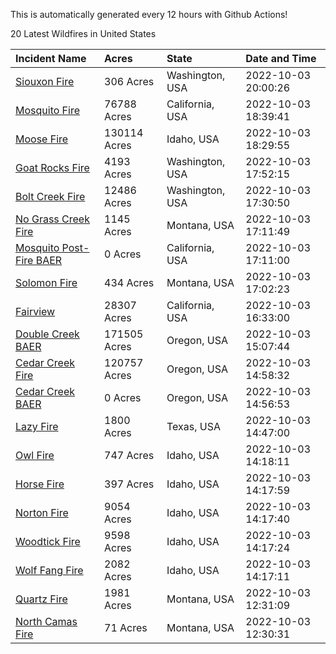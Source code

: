 This is automatically generated every 12 hours with Github Actions!

20 Latest Wildfires in United States

 | Incident Name | Acres | State | Date and Time |
|:---|:---|:---|:---|
| [Siouxon Fire](https://inciweb.nwcg.gov/incident/8436/) | 306 Acres | Washington, USA | 2022-10-03 20:00:26 |
| [Mosquito Fire](https://inciweb.nwcg.gov/incident/8398/) | 76788 Acres | California, USA | 2022-10-03 18:39:41 |
| [Moose Fire](https://inciweb.nwcg.gov/incident/8249/) | 130114 Acres | Idaho, USA | 2022-10-03 18:29:55 |
| [Goat Rocks Fire](https://inciweb.nwcg.gov/incident/8415/) | 4193 Acres | Washington, USA | 2022-10-03 17:52:15 |
| [Bolt Creek Fire](https://inciweb.nwcg.gov/incident/8417/) | 12486 Acres | Washington, USA | 2022-10-03 17:30:50 |
| [No Grass Creek Fire](https://inciweb.nwcg.gov/incident/8421/) | 1145 Acres | Montana, USA | 2022-10-03 17:11:49 |
| [Mosquito Post-Fire BAER](https://inciweb.nwcg.gov/incident/8430/) | 0 Acres | California, USA | 2022-10-03 17:11:00 |
| [Solomon Fire](https://inciweb.nwcg.gov/incident/8370/) | 434 Acres | Montana, USA | 2022-10-03 17:02:23 |
| [Fairview](https://inciweb.nwcg.gov/incident/8402/) | 28307 Acres | California, USA | 2022-10-03 16:33:00 |
| [Double Creek BAER](https://inciweb.nwcg.gov/incident/8435/) | 171505 Acres | Oregon, USA | 2022-10-03 15:07:44 |
| [Cedar Creek Fire](https://inciweb.nwcg.gov/incident/8307/) | 120757 Acres | Oregon, USA | 2022-10-03 14:58:32 |
| [Cedar Creek BAER](https://inciweb.nwcg.gov/incident/8434/) | 0 Acres | Oregon, USA | 2022-10-03 14:56:53 |
| [Lazy Fire](https://inciweb.nwcg.gov/incident/8431/) | 1800 Acres | Texas, USA | 2022-10-03 14:47:00 |
| [Owl Fire](https://inciweb.nwcg.gov/incident/8416/) | 747 Acres | Idaho, USA | 2022-10-03 14:18:11 |
| [Horse Fire ](https://inciweb.nwcg.gov/incident/8423/) | 397 Acres | Idaho, USA | 2022-10-03 14:17:59 |
| [Norton Fire](https://inciweb.nwcg.gov/incident/8308/) | 9054 Acres | Idaho, USA | 2022-10-03 14:17:40 |
| [Woodtick Fire](https://inciweb.nwcg.gov/incident/8253/) | 9598 Acres | Idaho, USA | 2022-10-03 14:17:24 |
| [Wolf Fang Fire](https://inciweb.nwcg.gov/incident/8273/) | 2082 Acres | Idaho, USA | 2022-10-03 14:17:11 |
| [Quartz Fire](https://inciweb.nwcg.gov/incident/8337/) | 1981 Acres | Montana, USA | 2022-10-03 12:31:09 |
| [North Camas Fire](https://inciweb.nwcg.gov/incident/8387/) | 71 Acres | Montana, USA | 2022-10-03 12:30:31 |
